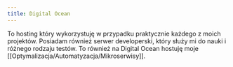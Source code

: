 ```yaml
---
title: Digital Ocean
---
```


To hosting który wykorzystuję w przypadku praktycznie każdego z moich projektów. Posiadam również serwer developerski, który służy mi do nauki i różnego rodzaju testów. To również na Digital Ocean hostuję moje [[Optymalizacja/Automatyzacja/Mikroserwisy]].
